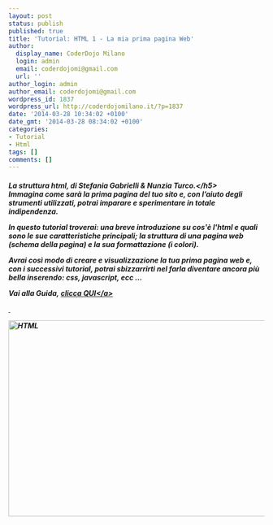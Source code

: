 ```yaml
---
layout: post
status: publish
published: true
title: 'Tutorial: HTML 1 - La mia prima pagina Web'
author:
  display_name: CoderDojo Milano
  login: admin
  email: coderdojomi@gmail.com
  url: ''
author_login: admin
author_email: coderdojomi@gmail.com
wordpress_id: 1837
wordpress_url: http://coderdojomilano.it/?p=1837
date: '2014-03-28 10:34:02 +0100'
date_gmt: '2014-03-28 08:34:02 +0100'
categories:
- Tutorial
- Html
tags: []
comments: []
---
```

<h5>La struttura html, di&nbsp;Stefania Gabrielli &amp; Nunzia Turco.<&#47;h5><br />
Immagina come sar&agrave; la prima pagina del tuo sito e, con l&rsquo;aiuto degli strumenti utilizzati, potrai imparare e sperimentare in totale indipendenza.</p>
<p>In questo tutorial troverai: una breve introduzione su cos'&egrave; l'html e quali sono le sue caratteristiche principali; la struttura di una pagina web (schema della pagina) e la sua formattazione (i colori).</p>
<p>Avrai cos&igrave; modo di creare e visualizzazione la tua prima pagina web e, con i successivi tutorial, potrai sbizzarrirti nel farla diventare ancora pi&ugrave; bella inserendo: css, javascript, ecc &hellip;</p>
<p>Vai alla Guida,&nbsp;<a href="https:&#47;&#47;docs.google.com&#47;document&#47;d&#47;1Fv86u6miGoMnWLM--y724rCT-MQXJGeP18JKW7g_uXU&#47;edit" target="_blank">clicca QUI<&#47;a></p>
<p>&nbsp;</p>
<p><img class="size-full wp-image-1838 aligncenter" src="http:&#47;&#47;coderdojomilano.it&#47;wp-content&#47;uploads&#47;2014&#47;03&#47;HTML.jpg" alt="HTML" width="512" height="386" &#47;></p>
